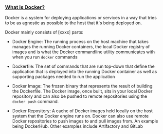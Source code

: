 ### [What is Docker?](https://opensource.com/resources/what-docker)

Docker is a system for deploying applications or services in a way that tries to be
as agnostic as possible to the host that it's being deployed on.

Docker mainly consists of [xxxx] parts:

- Docker Engine: The running process on the host machine that takes manages the
  running Docker containers, the local Docker registry of images and is what the
  Docker commandline utility communicates with when you run `docker` commands
  
- Dockerfile: The set of commands that are run top-down that define the application
  that is deployed into the running Docker container as well as supporting packages
  needed to run the application

- Docker Image: The frozen binary that represents the result of building the Dockerfile.
  The Docker image, once built, sits in your local Docker repository and can also
  be pushed to remote repositories using the `docker push` command.

- Docker Repository: A cache of Docker images held locally on the host system that
  the Docker engine runs on. Docker can also use remote Docker repositories to push
  images to and pull images from. An example being DockerHub. Other examples include
  Artifactory and GitLab
